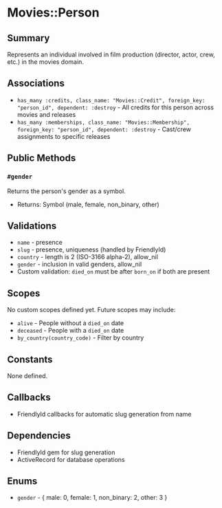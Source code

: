 # Movies::Person

## Summary
Represents an individual involved in film production (director, actor, crew, etc.) in the movies domain.

## Associations
- `has_many :credits, class_name: "Movies::Credit", foreign_key: "person_id", dependent: :destroy` - All credits for this person across movies and releases
- `has_many :memberships, class_name: "Movies::Membership", foreign_key: "person_id", dependent: :destroy` - Cast/crew assignments to specific releases

## Public Methods

### `#gender`
Returns the person's gender as a symbol.
- Returns: Symbol (male, female, non_binary, other)

## Validations
- `name` - presence
- `slug` - presence, uniqueness (handled by FriendlyId)
- `country` - length is 2 (ISO-3166 alpha-2), allow_nil
- `gender` - inclusion in valid genders, allow_nil
- Custom validation: `died_on` must be after `born_on` if both are present

## Scopes
No custom scopes defined yet. Future scopes may include:
- `alive` - People without a `died_on` date
- `deceased` - People with a `died_on` date
- `by_country(country_code)` - Filter by country

## Constants
None defined.

## Callbacks
- FriendlyId callbacks for automatic slug generation from name

## Dependencies
- FriendlyId gem for slug generation
- ActiveRecord for database operations

## Enums
- `gender` - { male: 0, female: 1, non_binary: 2, other: 3 } 